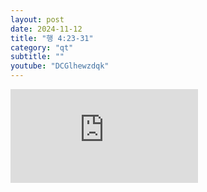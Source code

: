```yaml
---
layout: post
date: 2024-11-12
title: "행 4:23-31"
category: "qt"
subtitle: ""
youtube: "DCGlhewzdqk"
---
```


<div class="youtube margin-large">
    <iframe src="https://www.youtube.com/embed/DCGlhewzdqk" title="YouTube video player" frameborder="0" allow="accelerometer; autoplay; clipboard-write; encrypted-media; gyroscope; picture-in-picture; web-share" allowfullscreen></iframe>
</div>

